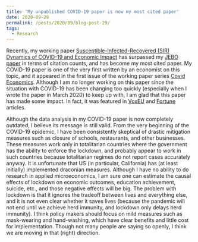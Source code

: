 ```yaml
---
title: 'My unpublished COVID-19 paper is now my most cited paper'
date: 2020-09-29
permalink: /posts/2020/09/blog-post-29/
tags:
  - Research
---
```


Recently, my working paper [Susceptible-Infected-Recovered (SIR) Dynamics of COVID-19 and Economic Impact](https://arxiv.org/abs/2003.11221) has surpassed my [JEBO paper](https://doi.org/10.1016/j.jebo.2012.04.012) in terms of citation counts, and has become my most cited paper. My COVID-19 paper is one of the very first written by an economist on this topic, and it appeared in the first issue of the working paper series [Covid Economics](https://cepr.org/sites/default/files/news/CovidEcon1%20final.pdf). Although I am no longer working on this paper since the situation with COVID-19 has been changing too quickly (especially when I wrote the paper in March 2020) to keep up with, I am glad that this paper has made some impact. In fact, it was featured in [VoxEU](https://voxeu.org/article/early-draconian-social-distancing-may-be-suboptimal-fighting-covid-19-epidemic#) and [Fortune](https://fortune.com/2020/05/04/reopening-reopen-economy-coronavirus-covid-19-lifting-lockdown-economists) articles.

Although the data analysis in my COVID-19 paper is now completely outdated, I believe its message is still valid. From the very beginning of the COVID-19 epidemic, I have been consistently skeptical of drastic mitigation measures such as closure of schools, restaurants, and other businesses. These measures work only in totalitarian countries where the government has the ability to enforce the lockdown, and probably appear to work in such countries because totalitarian regimes do not report cases accurately anyway. It is unfortunate that US (in particular, California) has (at least initially) implemented draconian measures. Although I have no ability to do research in applied microeconomics, I am sure one can estimate the causal effects of lockdown on economic outcomes, education achievement, suicide, etc., and those negative effects will be big. The problem with lockdown is that it ignores the tradeoff between lives and everything else, and it is not even clear whether it saves lives (because the pandemic will not end until we achieve herd immunity, and lockdown only delays herd immunity). I think policy makers should focus on mild measures such as mask-wearing and hand-washing, which have clear benefits and little cost for implementation. Though not many people are saying so openly, I think we are moving in that (right) direction.
